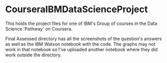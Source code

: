 # CourseraIBMDataScienceProject
This holds the project files for one of IBM's Group of courses in the Data Science 'Pathway' on Coursera.

Final Assessed directory has all the screenshots of the question's answers as well as the IBM Watson notebook with the code. The graphs may not work in that notebook so I've uploaded another notebook where they did work outside the directory.

